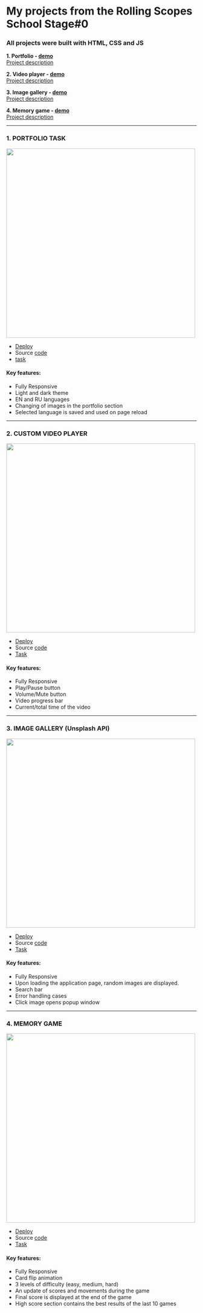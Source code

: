 # My projects from the Rolling Scopes School Stage#0

### All projects were built with HTML, CSS and JS

**1. Portfolio - [demo](https://seala11.github.io/RS-school-stage0/portfolio/)** </br>
     [Project description](#1-portfolio-task)
     
**2. Video player - [demo](https://seala11.github.io/RS-school-stage0/custom-video/)** </br>
     [Project description](#2-custom-video-player)
     
**3. Image gallery - [demo](https://seala11.github.io/RS-school-stage0/image-galery/)** </br>
     [Project description](#3-image-galery-unsplash-api)
     
**4. Memory game - [demo](https://seala11.github.io/RS-school-stage0/memory-game/)** </br>
     [Project description](#4-memory-game)
     
---

### 1. PORTFOLIO TASK

<img src="https://user-images.githubusercontent.com/77016227/172272509-78b7671e-4003-45c5-b311-0e119eda4fcf.png" width="500" />

  - [Deploy](https://seala11.github.io/RS-school-stage0/portfolio/)
  - Source [code](https://github.com/Seala11/RS-school-stage0/tree/memory-game)
  - [task](https://github.com/rolling-scopes-school/tasks/blob/master/tasks/portfolio/portfolio.md)
  
 #### Key features:

  - Fully Responsive
  - Light and dark theme
  - EN and RU languages
  - Changing of images in the portfolio section
  - Selected language is saved and used on page reload

---
### 2. CUSTOM VIDEO PLAYER

<img src="https://user-images.githubusercontent.com/77016227/151042556-eb26ba5b-594e-4a1d-90c0-aaf6b201709b.png" width="500" />

  - [Deploy](https://seala11.github.io/RS-school-stage0/custom-video/)
  - Source [code](https://github.com/rolling-scopes-school/seala11-JSFEPRESCHOOL/tree/custom-video)
  - [Task](https://github.com/rolling-scopes-school/tasks/blob/master/tasks/js30%23/js30-3.md)
  
 #### Key features:

  - Fully Responsive
  - Play/Pause button
  - Volume/Mute button
  - Video progress bar 
  - Current/total time of the video

---
### 3. IMAGE GALLERY (Unsplash API)

<img src="https://user-images.githubusercontent.com/77016227/152036083-1cf98df3-e6ce-40bd-81e4-759801a0353f.png" width="500" />

  - [Deploy](https://seala11.github.io/RS-school-stage0/image-galery/)
  - Source [code](https://github.com/Seala11/RS-school-stage0/tree/image-galery)
  - [Task](https://github.com/rolling-scopes-school/tasks/blob/master/tasks/js30%23/js30-5.md)

 #### Key features:

  - Fully Responsive
  - Upon loading the application page, random images are displayed.
  - Search bar
  - Error handling cases
  - Click image opens popup window

---
### 4. MEMORY GAME 

<img src="https://user-images.githubusercontent.com/77016227/153727810-9a841679-677d-460c-9849-32f38741340d.png" width="500"/>

  - [Deploy](https://seala11.github.io/RS-school-stage0/memory-game/)
  - Source [code](https://github.com/Seala11/RS-school-stage0/tree/memory-game)
  - [Task](https://github.com/rolling-scopes-school/tasks/blob/master/tasks/js30%23/js30-8.md)
  
 #### Key features:

  - Fully Responsive
  - Card flip animation
  - 3 levels of difficulty (easy, medium, hard)
  - An update of scores and movements during the game 
  - Final score is displayed at the end of the game 
  - High score section contains the best results of the last 10 games
  
